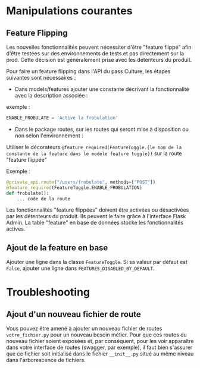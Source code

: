 # Manipulations courantes

## Feature Flipping

Les nouvelles fonctionnalités peuvent nécessiter d'être "feature flippé" afin d'être testées sur des environnements de tests et pas directement sur la prod. Cette décision est généralement prise avec les détenteurs du produit.

Pour faire un feature flipping dans l'API du pass Culture, les étapes suivantes sont nécessaires :

- Dans models/features ajouter une constante décrivant la fonctionnalité avec la description associée :

exemple :

```python
ENABLE_FROBULATE = 'Active la frobulation'
```

- Dans le package routes, sur les routes qui seront mise à disposition ou non selon l'environnement :

Utiliser le décorateurs `@feature_required(FeatureToggle.{le nom de la constante de la feature dans le modele feature toggle})` sur la route "feature flippée"

Exemple :

```python
@private_api.route("/users/frobulate", methods=["POST"])
@feature_required(FeatureToggle.ENABLE_FROBULATION)
def frobulate():
    ... code de la route
```

Les fonctionnalités "feature flippées" doivent être activées ou désactivées par les détenteurs du produit. Ils peuvent le faire grâce à l'interface Flask Admin. La table "feature" en base de données stocke les fonctionnalités actives.

## Ajout de la feature en base

Ajouter une ligne dans la classe `FeatureToggle`. Si sa valeur par défaut est `False`, ajouter une ligne dans `FEATURES_DISABLED_BY_DEFAULT`.

# Troubleshooting

## Ajout d'un nouveau fichier de route

Vous pouvez être amené à ajouter un nouveau fichier de routes `votre_fichier.py` pour un nouveau besoin métier. Pour que ces routes du nouveau fichier soient exposées et, par conséquent, pour les voir apparaître dans votre interface de routes (swagger, par exemple), il faut bien s'assurer que ce fichier soit initialisé dans le fichier `__init__.py` situé au même niveau dans l'arborescence de fichiers.

